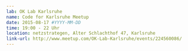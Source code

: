 ```yaml
---
lab: OK Lab Karlsruhe
name: Code for Karlsruhe Meetup
date: 2015-08-17 #YYYY-MM-DD
time: 19:00 - 22 Uhr
location: netzstrategen, Alter Schlachthof 47, Karlsruhe
link-url: http://www.meetup.com/OK-Lab-Karlsruhe/events/224560086/
---
```

